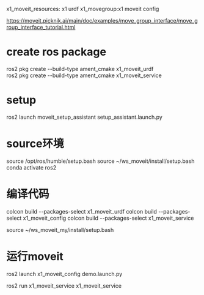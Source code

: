 
x1_moveit_resources: x1 urdf
x1_movegroup:x1 moveit config



https://moveit.picknik.ai/main/doc/examples/move_group_interface/move_group_interface_tutorial.html

# create ros  package
ros2 pkg create --build-type ament_cmake x1_moveit_urdf  
ros2 pkg create --build-type ament_cmake x1_moveit_service 

# setup
ros2 launch moveit_setup_assistant setup_assistant.launch.py

# source环境
source /opt/ros/humble/setup.bash
source ~/ws_moveit/install/setup.bash
conda activate ros2

# 编译代码
colcon build --packages-select x1_moveit_urdf
colcon build --packages-select x1_moveit_config
colcon build --packages-select x1_moveit_service

source ~/ws_moveit_my/install/setup.bash

# 运行moveit
ros2 launch x1_moveit_config demo.launch.py

ros2 run x1_moveit_service x1_moveit_service






